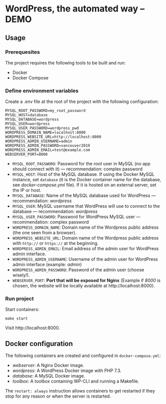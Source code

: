 WordPress, the automated way – DEMO
===================================

## Usage

### Prerequesites

The project requires the following tools to be built and run:

* Docker
* Docker Compose

### Define environment variables

Create a .env file at the root of the project with the following configuration:

    MYSQL_ROOT_PASSWORD=my_root_password
    MYSQL_HOST=database
    MYSQL_DATABASE=wordpress
    MYSQL_USER=wordpress
    MYSQL_USER_PASSWORD=wordpress_pwd
    WORDPRESS_DOMAIN_NAME=localhost:8000
    WORDPRESS_WEBSITE_URL=http://localhost:8000
    WORDPRESS_ADMIN_USERNAME=admin
    WORDPRESS_ADMIN_PASSWORD=vancouver2019
    WORDPRESS_ADMIN_EMAIL=test@example.com
    WEBSERVER_PORT=8000

* `MYSQL_ROOT_PASSWORD`: Password for the *root* user in MySQL (no app should connect with it) — recommendation: complex password
* `MYSQL_HOST`: Host of the MySQL database. If using the Docker MySQL instance, set `database` (it is the Docker container name for the database, see *docker-compose.yml* file). If it is hosted on an external server, set the IP or host.
* `MYSQL_DATABASE`: Name of the MySQL database used for WordPress — recommendation: *wordpress*
* `MYSQL_USER`: MySQL username that WordPress will use to connect to the database — recommendation: *wordpress*
* `MYSQL_USER_PASSWORD`: Password for WordPress MySQL user — recommendation: complex password
* `WORDPRESS_DOMAIN_NAME`: Domain name of the Wordpress public address (the one seen from a browser).
* `WORDPRESS_WEBSITE_URL`: Domain name of the Wordpress public address with `http://` or `https://` at the beginning.
* `WORDPRESS_ADMIN_EMAIL`: Email address of the admin user for WordPress admin interface.
* `WORDPRESS_ADMIN_USERNAME`: Username of the admin user for WordPress admin interface (example: *admin*)
* `WORDPRESS_ADMIN_PASSWORD`: Password of the admin user (choose wisely!).
* `WEBSERVER_PORT`: **Port that will be exposed for Nginx** (Example if *8000* is chosen, the website will be locally available at http://localhost:8000).

### Run project

Start containers:

    make start

Visit http://localhost:8000.

## Docker configuration

The following containers are created and configured in `docker-compose.yml`:

* *webserver*: A Nginx Docker image.
* *wordpress*: A WordPress Docker image with PHP 7.3.
* *database*: A MySQL Docker image.
* *toolbox*: A toolbox containing WP-CLI and running a Makefile.

The `restart: always` instruction allows containers to get restarted if they stop for any reason
or when the server is restarted.
